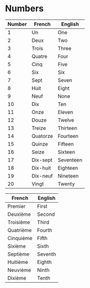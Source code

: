 # Numbers

| Number | French   | English   |
| ------ | -------- | --------- |
| 1      | Un       | One       |
| 2      | Deux     | Two       |
| 3      | Trois    | Three     |
| 4      | Quatre   | Four      |
| 5      | Cinq     | Five      |
| 6      | Six      | Six       |
| 7      | Sept     | Seven     |
| 8      | Huit     | Eight     |
| 9      | Neuf     | None      |
| 10     | Dix      | Ten       |
| 11     | Onze     | Eleven    |
| 12     | Douze    | Twelve    |
| 13     | Treize   | Thirteen  |
| 14     | Quatorze | Fourteen  |
| 15     | Quinze   | Fifteen   |
| 16     | Seize    | Sixteen   |
| 17     | Dix-sept | Seventeen |
| 18     | Dix-huit | Eighteen  |
| 19     | Dix-neuf | Nineteen  |
| 20     | Vingt    | Twenty    |


| French   | English  |
| --------- | ------- |
| Premier   | First   |
| Deuxième  | Second  |
| Troisième | Third   |
| Quatrième | Fourth  |
| Cinquième | Fifth   |
| Sixième   | Sixth   |
| Septième  | Seventh |
| Huitième  | Eighth  |
| Neuvième  | Ninth   |
| Dixième   | Tenth   |